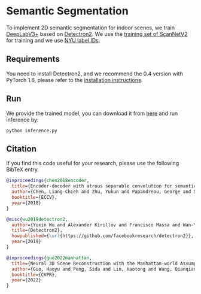 # Semantic Segmentation

To implement 2D semantic segmentation for indoor scenes, we train [DeepLabV3+](https://arxiv.org/abs/1802.02611) based on [Detectron2](https://github.com/facebookresearch/detectron2). We use the [training set of ScanNetV2](https://github.com/ScanNet/ScanNet/blob/master/Tasks/Benchmark/scannetv2_train.txt) for training and we use [NYU label IDs](http://kaldir.vc.in.tum.de/scannet_benchmark/labelids_all.txt).

## Requirements

You need to install Detectron2, and we recommend the 0.4 version with PyTorch 1.6, please refer to the [installation instructions](https://detectron2.readthedocs.io/en/v0.4.1/tutorials/install.html).

## Run

We provide the trained model, you can download it from [here](https://zjueducn-my.sharepoint.com/:u:/g/personal/guohaoyu_zju_edu_cn/EY8mLcUOek1OgFmxtQ_G6mIBnbSSB7C0m5VztblG_cztXw?e=t3rUb0) and run inference by:
```shell
python inference.py
```


## Citation

If you find this code useful for your research, please use the following BibTeX entry.

```bibtex
@inproceedings{chen2018encoder,
  title={Encoder-decoder with atrous separable convolution for semantic image segmentation},
  author={Chen, Liang-Chieh and Zhu, Yukun and Papandreou, George and Schroff, Florian and Adam, Hartwig},
  booktitle={ECCV},
  year={2018}
}

@misc{wu2019detectron2,
  author={Yuxin Wu and Alexander Kirillov and Francisco Massa and Wan-Yen Lo and Ross Girshick},
  title={Detectron2},
  howpublished={\url{https://github.com/facebookresearch/detectron2}},
  year={2019}
}

@inproceedings{guo2022manhattan,
  title={Neural 3D Scene Reconstruction with the Manhattan-world Assumption},
  author={Guo, Haoyu and Peng, Sida and Lin, Haotong and Wang, Qianqian and Zhang, Guofeng and Bao, Hujun and Zhou, Xiaowei},
  booktitle={CVPR},
  year={2022}
}
```